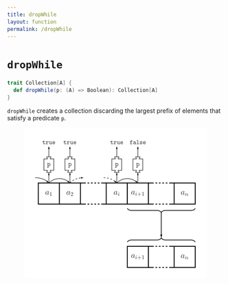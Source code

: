 ```yaml
---
title: dropWhile
layout: function
permalink: /dropWhile
---
```


# `dropWhile`

~~~ scala
trait Collection[A] {
  def dropWhile(p: (A) => Boolean): Collection[A]
}
~~~

`dropWhile` creates a collection discarding the largest prefix of elements that
satisfy a predicate `p`.

<figure class="diagram">
  <img src="images/dropWhile.svg" alt="dropWhile function">
  <!-- <figcaption class="diagram-desc"><code>dropWhile</code> applies the function -->
  <!-- <code>g</code> after apply the one it belongs to.</figcaption> -->
</figure>
